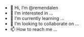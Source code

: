- 👋 Hi, I’m @remendalen
- 👀 I’m interested in ...
- 🌱 I’m currently learning ...
- 💞️ I’m looking to collaborate on ...
- 📫 How to reach me ...

<!---
remendalen/remendalen is a ✨ special ✨ repository because its `README.md` (this file) appears on your GitHub profile.
You can click the Preview link to take a look at your changes.
--->
